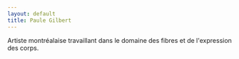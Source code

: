 ```yaml
---
layout: default
title: Paule Gilbert
---
```

<section id="blurb">
	<p>
		Artiste montréalaise travaillant dans le domaine des fibres et de l'expression des corps.
	</p>
</section>
